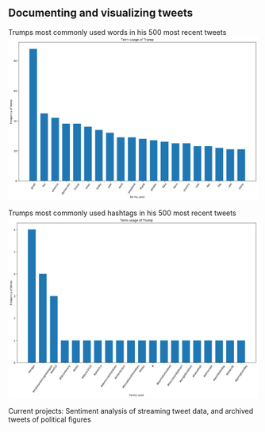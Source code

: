 ## Documenting and visualizing tweets 

Trumps most commonly used words in his 500 most recent tweets
![Trumps most commonly used words in his 500 most recent tweets](/figures/terms.png)

Trumps most commonly used hashtags in his 500 most recent tweets
![Trumps most commonly used hashtags in his 500 most recent tweets](/figures/hashtags.png)

Current projects: Sentiment analysis of streaming tweet data, and archived tweets of political figures



